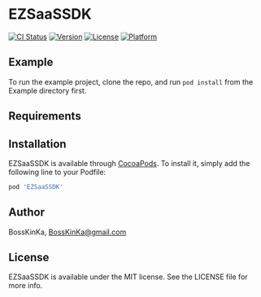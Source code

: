 # EZSaaSSDK

[![CI Status](https://img.shields.io/travis/BossKinKa/EZSaaSSDK.svg?style=flat)](https://travis-ci.org/BossKinKa/EZSaaSSDK)
[![Version](https://img.shields.io/cocoapods/v/EZSaaSSDK.svg?style=flat)](https://cocoapods.org/pods/EZSaaSSDK)
[![License](https://img.shields.io/cocoapods/l/EZSaaSSDK.svg?style=flat)](https://cocoapods.org/pods/EZSaaSSDK)
[![Platform](https://img.shields.io/cocoapods/p/EZSaaSSDK.svg?style=flat)](https://cocoapods.org/pods/EZSaaSSDK)

## Example

To run the example project, clone the repo, and run `pod install` from the Example directory first.

## Requirements

## Installation

EZSaaSSDK is available through [CocoaPods](https://cocoapods.org). To install
it, simply add the following line to your Podfile:

```ruby
pod 'EZSaaSSDK'
```

## Author

BossKinKa, BossKinKa@gmail.com

## License

EZSaaSSDK is available under the MIT license. See the LICENSE file for more info.
